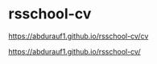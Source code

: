 # rsschool-cv

https://abdurauf1.github.io/rsschool-cv/cv

https://abdurauf1.github.io/rsschool-cv/
